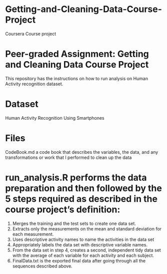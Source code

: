 # Getting-and-Cleaning-Data-Course-Project
Coursera Course project

# Peer-graded Assignment: Getting and Cleaning Data Course Project
This repository has the instructions on how to run analysis on Human Activity recognition dataset.

# Dataset
Human Activity Recognition Using Smartphones

# Files
CodeBook.md a code book that describes the variables, the data, and any transformations or work that I performed to clean up the data

# run_analysis.R performs the data preparation and then followed by the 5 steps required as described in the course project’s definition:
  1. Merges the training and the test sets to create one data set.
  2. Extracts only the measurements on the mean and standard deviation for each measurement.
  3. Uses descriptive activity names to name the activities in the data set
  4. Appropriately labels the data set with descriptive variable names.
  5. From the data set in step 4, creates a second, independent tidy data set with the average of each variable for each activity and each subject.
  6. FinalData.txt is the exported final data after going through all the sequences described above.

